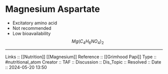 # Magnesium Aspartate

- Excitatory amino acid
- Not recommended
- Low bioavailability
$$
Mg(C_4H_6NO_4)_2
$$

---
Links :: [[Nutrition]] [[Magnesium]]
Reference :: [[Grimhood Papi]]
Type :: #nutritional_atom
Creator ::
TAF ::
Discussion ::
Dis_Topic :: 
Resolved ::
Date :: 2024-05-20 13:50

